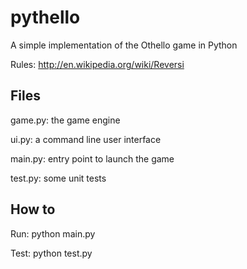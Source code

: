 # pythello

A simple implementation of the Othello game in Python

Rules: http://en.wikipedia.org/wiki/Reversi

## Files

game.py: the game engine

ui.py: a command line user interface

main.py: entry point to launch the game

test.py: some unit tests

## How to

Run: python main.py

Test: python test.py 

